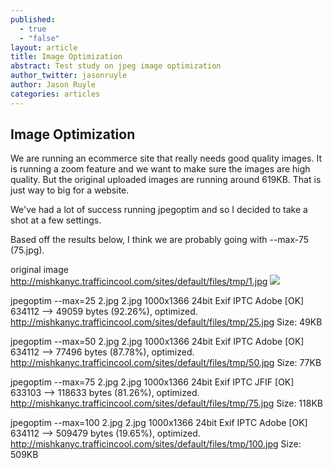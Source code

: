```yaml
---
published: 
  - true
  - "false"
layout: article
title: Image Optimization
abstract: Test study on jpeg image optimization
author_twitter: jasonruyle
author: Jason Ruyle
categories: articles
---
```


## Image Optimization
We are running an ecommerce site that really needs good quality images.  It is running a zoom feature and we want to make sure the images are high quality.  But the original uploaded images are running around 619KB.  That is just way to big for a website.

We've had a lot of success running jpegoptim and so I decided to take a shot at a few settings.

Based off the results below, I think we are probably going with --max-75 (75.jpg).

original image
http://mishkanyc.trafficincool.com/sites/default/files/tmp/1.jpg
![](http://mishkanyc.trafficincool.com/sites/default/files/tmp/1.jpg)

jpegoptim --max=25 2.jpg
2.jpg 1000x1366 24bit Exif IPTC Adobe  [OK] 634112 --> 49059 bytes (92.26%), optimized.
http://mishkanyc.trafficincool.com/sites/default/files/tmp/25.jpg
Size: 49KB

jpegoptim --max=50 2.jpg
2.jpg 1000x1366 24bit Exif IPTC Adobe  [OK] 634112 --> 77496 bytes (87.78%), optimized.
http://mishkanyc.trafficincool.com/sites/default/files/tmp/50.jpg
Size: 77KB

jpegoptim --max=75 2.jpg
2.jpg 1000x1366 24bit Exif IPTC JFIF  [OK] 633103 --> 118633 bytes (81.26%), optimized.
http://mishkanyc.trafficincool.com/sites/default/files/tmp/75.jpg
Size: 118KB

jpegoptim --max=100 2.jpg
2.jpg 1000x1366 24bit Exif IPTC Adobe  [OK] 634112 --> 509479 bytes (19.65%), optimized.
http://mishkanyc.trafficincool.com/sites/default/files/tmp/100.jpg
Size: 509KB
